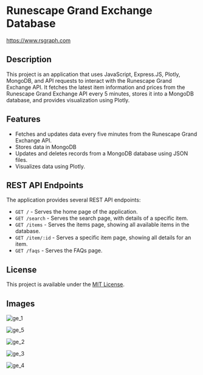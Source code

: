 # Runescape Grand Exchange Database
https://www.rsgraph.com

## Description
This project is an application that uses JavaScript, Express.JS, Plotly, MongoDB, and API requests to interact with the Runescape Grand Exchange API. It fetches the latest item information and prices from the Runescape Grand Exchange API every 5 minutes, stores it into a MongoDB database, and provides visualization using Plotly.

## Features
* Fetches and updates data every five minutes from the Runescape Grand Exchange API.
* Stores data in MongoDB
* Updates and deletes records from a MongoDB database using JSON files.
* Visualizes data using Plotly.

## REST API Endpoints

The application provides several REST API endpoints:

- `GET /` - Serves the home page of the application.
- `GET /search` - Serves the search page, with details of a specific item.
- `GET /items` - Serves the items page, showing all available items in the database.
- `GET /item/:id` - Serves a specific item page, showing all details for an item.
- `GET /faqs` - Serves the FAQs page.

## License

This project is available under the [MIT License](https://github.com/gurjindertoor/grandExchange_price_tracker/blob/main/LICENSE).

## Images
![ge_1](https://github.com/gurjindertoor/grandExchange_price_tracker/assets/78512847/247a703a-231d-47ce-9bbd-7c772465b51d)

![ge_5](https://github.com/gurjindertoor/grandExchange_price_tracker/assets/78512847/98f63786-6202-407b-afcb-5b5382363a6a)

![ge_2](https://github.com/gurjindertoor/grandExchange_price_tracker/assets/78512847/1fcbff5b-7fd0-4d8a-bd7d-85e115f0b639)

![ge_3](https://github.com/gurjindertoor/grandExchange_price_tracker/assets/78512847/d2686965-88d2-40f6-a4b5-fb529e59e953)

![ge_4](https://github.com/gurjindertoor/grandExchange_price_tracker/assets/78512847/082371dc-ac36-4dfb-97c7-cd6ac68cecf2)
